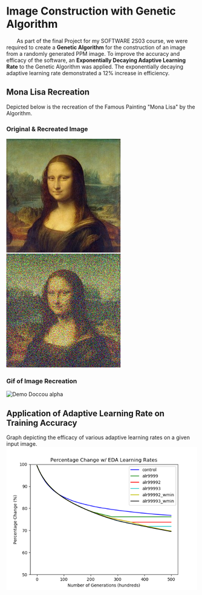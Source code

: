 # Image Construction with Genetic Algorithm

&nbsp;&nbsp;&nbsp;&nbsp;&nbsp;&nbsp; As part of the final Project for my SOFTWARE 2S03 course, we were required to create a **Genetic Algorithm** for the construction of an image from a randomly generated PPM image. To improve the accuracy and efficacy of the software, an **Exponentially Decaying Adaptive Learning Rate** to the Genetic Algorithm was applied. The exponentially decaying adaptive learning rate demonstrated a 12% increase in efficiency.

## Mona Lisa Recreation
Depicted below is the recreation of the Famous Painting "Mona Lisa" by the Algorithm.

### Original & Recreated Image
![Original](results/mona_lisa.jpg)
![Recreated](results/mona_lisa_200k.png)
### Gif of Image Recreation
![Demo Doccou alpha](https://j.gifs.com/oQDJnY.gif)

## Application of Adaptive Learning Rate on Training Accuracy
Graph depicting the efficacy of various adaptive learning rates on a given input image.
![Graphed Results](graphing_data/Escher-EDA-Progress-Plots.png)
